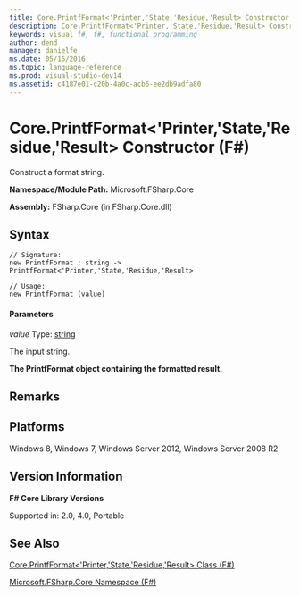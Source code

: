 ```yaml
---
title: Core.PrintfFormat<'Printer,'State,'Residue,'Result> Constructor (F#)
description: Core.PrintfFormat<'Printer,'State,'Residue,'Result> Constructor (F#)
keywords: visual f#, f#, functional programming
author: dend
manager: danielfe
ms.date: 05/16/2016
ms.topic: language-reference
ms.prod: visual-studio-dev14
ms.assetid: c4187e01-c20b-4a0c-acb6-ee2db9adfa80 
---
```


# Core.PrintfFormat<'Printer,'State,'Residue,'Result> Constructor (F#)

Construct a format string.

**Namespace/Module Path:** Microsoft.FSharp.Core

**Assembly:** FSharp.Core (in FSharp.Core.dll)


## Syntax

```
// Signature:
new PrintfFormat : string -> PrintfFormat<'Printer,'State,'Residue,'Result>

// Usage:
new PrintfFormat (value)
```

#### Parameters
*value*
Type: [string](http://msdn.microsoft.com/en-us/library/12b97856-ec80-4f70-a018-afb0753f755a)


The input string.



**The PrintfFormat object containing the formatted result.**
## Remarks

## Platforms
Windows 8, Windows 7, Windows Server 2012, Windows Server 2008 R2


## Version Information
**F# Core Library Versions**

Supported in: 2.0, 4.0, Portable




## See Also
[Core.PrintfFormat&#60;'Printer,'State,'Residue,'Result&#62; Class &#40;F&#35;&#41;](Core.PrintfFormat%5B%27Printer%2C%27State%2C%27Residue%2C%27Result%5D-Class-%5BFSharp%5D.md)

[Microsoft.FSharp.Core Namespace &#40;F&#35;&#41;](Microsoft.FSharp.Core-Namespace-%5BFSharp%5D.md)

